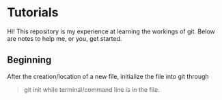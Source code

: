 # Tutorials
Hi! This repository is my experience at learning the workings of git. Below are notes to help me, or you, get started.

## Beginning
After the creation/location of a new file, initialize the file into git through
> git init
while terminal/command line is in the file.


